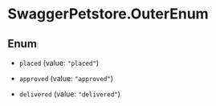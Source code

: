 # SwaggerPetstore.OuterEnum

## Enum


* `placed` (value: `"placed"`)

* `approved` (value: `"approved"`)

* `delivered` (value: `"delivered"`)


